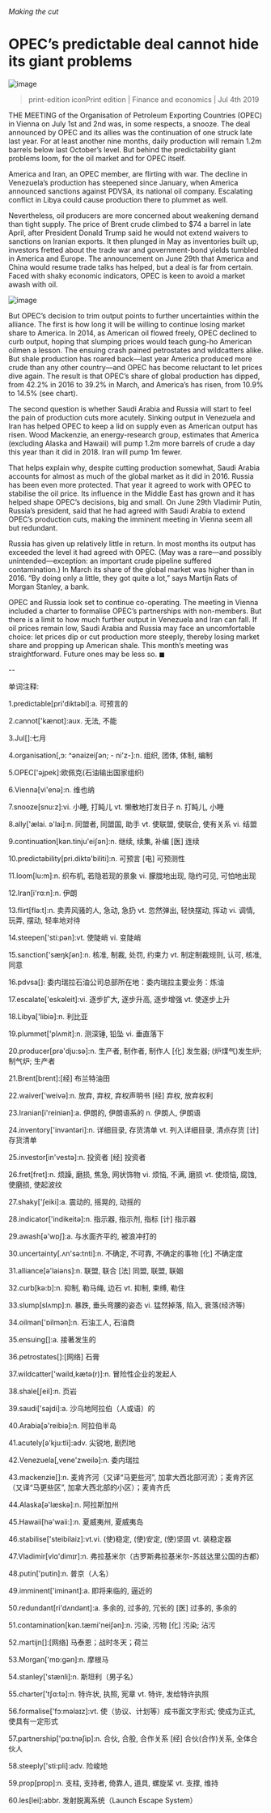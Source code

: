 ###### Making the cut
# OPEC’s predictable deal cannot hide its giant problems 
![image](images/20190706_FNP501.jpg) 
> print-edition iconPrint edition | Finance and economics | Jul 4th 2019 
THE MEETING of the Organisation of Petroleum Exporting Countries (OPEC) in Vienna on July 1st and 2nd was, in some respects, a snooze. The deal announced by OPEC and its allies was the continuation of one struck late last year. For at least another nine months, daily production will remain 1.2m barrels below last October’s level. But behind the predictability giant problems loom, for the oil market and for OPEC itself. 
America and Iran, an OPEC member, are flirting with war. The decline in Venezuela’s production has steepened since January, when America announced sanctions against PDVSA, its national oil company. Escalating conflict in Libya could cause production there to plummet as well. 
Nevertheless, oil producers are more concerned about weakening demand than tight supply. The price of Brent crude climbed to $74 a barrel in late April, after President Donald Trump said he would not extend waivers to sanctions on Iranian exports. It then plunged in May as inventories built up, investors fretted about the trade war and government-bond yields tumbled in America and Europe. The announcement on June 29th that America and China would resume trade talks has helped, but a deal is far from certain. Faced with shaky economic indicators, OPEC is keen to avoid a market awash with oil. 
![image](images/20190706_FNC350_0.png) 
But OPEC’s decision to trim output points to further uncertainties within the alliance. The first is how long it will be willing to continue losing market share to America. In 2014, as American oil flowed freely, OPEC declined to curb output, hoping that slumping prices would teach gung-ho American oilmen a lesson. The ensuing crash pained petrostates and wildcatters alike. But shale production has roared back—last year America produced more crude than any other country—and OPEC has become reluctant to let prices dive again. The result is that OPEC’s share of global production has dipped, from 42.2% in 2016 to 39.2% in March, and America’s has risen, from 10.9% to 14.5% (see chart). 
The second question is whether Saudi Arabia and Russia will start to feel the pain of production cuts more acutely. Sinking output in Venezuela and Iran has helped OPEC to keep a lid on supply even as American output has risen. Wood Mackenzie, an energy-research group, estimates that America (excluding Alaska and Hawaii) will pump 1.2m more barrels of crude a day this year than it did in 2018. Iran will pump 1m fewer. 
That helps explain why, despite cutting production somewhat, Saudi Arabia accounts for almost as much of the global market as it did in 2016. Russia has been even more protected. That year it agreed to work with OPEC to stabilise the oil price. Its influence in the Middle East has grown and it has helped shape OPEC’s decisions, big and small. On June 29th Vladimir Putin, Russia’s president, said that he had agreed with Saudi Arabia to extend OPEC’s production cuts, making the imminent meeting in Vienna seem all but redundant.  
Russia has given up relatively little in return. In most months its output has exceeded the level it had agreed with OPEC. (May was a rare—and possibly unintended—exception: an important crude pipeline suffered contamination.) In March its share of the global market was higher than in 2016. “By doing only a little, they got quite a lot,” says Martijn Rats of Morgan Stanley, a bank. 
OPEC and Russia look set to continue co-operating. The meeting in Vienna included a charter to formalise OPEC’s partnerships with non-members. But there is a limit to how much further output in Venezuela and Iran can fall. If oil prices remain low, Saudi Arabia and Russia may face an uncomfortable choice: let prices dip or cut production more steeply, thereby losing market share and propping up American shale. This month’s meeting was straightforward. Future ones may be less so. ◼ 
-- 
 单词注释:
1.predictable[pri'diktәbl]:a. 可预言的 
2.cannot['kænɒt]:aux. 无法, 不能 
3.Jul[]:七月 
4.organisation[,ɔ: ^әnaizeiʃən; - ni'z-]:n. 组织, 团体, 体制, 编制 
5.OPEC['әjpek]:欧佩克(石油输出国家组织) 
6.Vienna[vi'enә]:n. 维也纳 
7.snooze[snu:z]:vi. 小睡, 打盹儿 vt. 懒散地打发日子 n. 打盹儿, 小睡 
8.ally['ælai. ә'lai]:n. 同盟者, 同盟国, 助手 vt. 使联盟, 使联合, 使有关系 vi. 结盟 
9.continuation[kәn.tinju'eiʃәn]:n. 继续, 续集, 补编 [医] 连续 
10.predictability[pri.diktә'biliti]:n. 可预言 [电] 可预测性 
11.loom[lu:m]:n. 织布机, 若隐若现的景象 vi. 朦胧地出现, 隐约可见, 可怕地出现 
12.Iran[i'rɑ:n]:n. 伊朗 
13.flirt[flә:t]:n. 卖弄风骚的人, 急动, 急扔 vt. 忽然弹出, 轻快摆动, 挥动 vi. 调情, 玩弄, 摆动, 轻率地对待 
14.steepen['sti:pәn]:vt. 使陡峭 vi. 变陡峭 
15.sanction['sæŋkʃәn]:n. 核准, 制裁, 处罚, 约束力 vt. 制定制裁规则, 认可, 核准, 同意 
16.pdvsa[]: 委内瑞拉石油公司总部所在地：委内瑞拉主要业务：炼油 
17.escalate['eskәleit]:vi. 逐步扩大, 逐步升高, 逐步增强 vt. 使逐步上升 
18.Libya['libiә]:n. 利比亚 
19.plummet['plʌmit]:n. 测深锤, 铅坠 vi. 垂直落下 
20.producer[prә'dju:sә]:n. 生产者, 制作者, 制作人 [化] 发生器; (炉煤气)发生炉; 制气炉; 生产者 
21.Brent[brent]:[经] 布兰特油田 
22.waiver['weivә]:n. 放弃, 弃权, 弃权声明书 [经] 弃权, 放弃权利 
23.Iranian[i'reiniәn]:a. 伊朗的, 伊朗语系的 n. 伊朗人, 伊朗语 
24.inventory['invәntәri]:n. 详细目录, 存货清单 vt. 列入详细目录, 清点存货 [计] 存货清单 
25.investor[in'vestә]:n. 投资者 [经] 投资者 
26.fret[fret]:n. 烦躁, 磨损, 焦急, 网状饰物 vi. 烦恼, 不满, 磨损 vt. 使烦恼, 腐蚀, 使磨损, 使起波纹 
27.shaky['ʃeiki]:a. 震动的, 摇晃的, 动摇的 
28.indicator['indikeitә]:n. 指示器, 指示剂, 指标 [计] 指示器 
29.awash[ә'wɒʃ]:a. 与水面齐平的, 被浪冲打的 
30.uncertainty[.ʌn'sә:tnti]:n. 不确定, 不可靠, 不确定的事物 [化] 不确定度 
31.alliance[ә'laiәns]:n. 联盟, 联合 [法] 同盟, 联盟, 联姻 
32.curb[kә:b]:n. 抑制, 勒马绳, 边石 vt. 抑制, 束缚, 勒住 
33.slump[slʌmp]:n. 暴跌, 垂头弯腰的姿态 vi. 猛然掉落, 陷入, 衰落(经济等) 
34.oilman['ɒilmәn]:n. 石油工人, 石油商 
35.ensuing[]:a. 接著发生的 
36.petrostates[]:[网络] 石膏 
37.wildcatter['waild,kætә(r)]:n. 冒险性企业的发起人 
38.shale[ʃeil]:n. 页岩 
39.saudi['sajdi]:a. 沙乌地阿拉伯（人或语）的 
40.Arabia[ә'reibiә]:n. 阿拉伯半岛 
41.acutely[ә'kju:tli]:adv. 尖锐地, 剧烈地 
42.Venezuela[,vene'zweilә]:n. 委内瑞拉 
43.mackenzie[]:n. 麦肯齐河（又译“马更些河”, 加拿大西北部河流）；麦肯齐区（又译“马更些区”, 加拿大西北部的小区）；麦肯齐氏 
44.Alaska[ә'læskә]:n. 阿拉斯加州 
45.Hawaii[hә'waii:]:n. 夏威夷州, 夏威夷岛 
46.stabilise['steibilaiz]:vt.vi. (使)稳定, (使)安定, (使)坚固 vt. 装稳定器 
47.Vladimir[vlɑ'dimɪr]:n. 弗拉基米尔（古罗斯弗拉基米尔-苏兹达里公国的古都） 
48.putin['putin]:n. 普京（人名） 
49.imminent['iminәnt]:a. 即将来临的, 逼近的 
50.redundant[ri'dʌndәnt]:a. 多余的, 过多的, 冗长的 [医] 过多的, 多余的 
51.contamination[kәn.tæmi'neiʃәn]:n. 污染, 污物 [化] 污染; 沾污 
52.martijn[]:[网络] 马泰恩；战时冬天；荷兰 
53.Morgan['mɒ:gәn]:n. 摩根马 
54.stanley['stænli]:n. 斯坦利（男子名） 
55.charter['tʃɑ:tә]:n. 特许状, 执照, 宪章 vt. 特许, 发给特许执照 
56.formalise['fɔ:məlaɪz]:vt. 使（协议、计划等）成书面文字形式; 使成为正式, 使具有一定形式 
57.partnership['pɑ:tnәʃip]:n. 合伙, 合股, 合作关系 [经] 合伙(合作)关系, 全体合伙人 
58.steeply['sti:pli]:adv. 险峻地 
59.prop[prɒp]:n. 支柱, 支持者, 倚靠人, 道具, 螺旋桨 vt. 支撑, 维持 
60.les[lei]:abbr. 发射脱离系统（Launch Escape System） 

